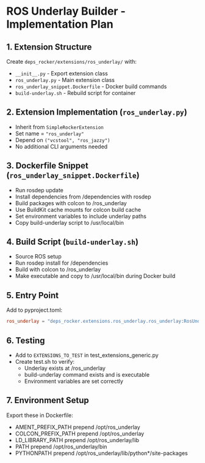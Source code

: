 # ROS Underlay Builder - Implementation Plan

## 1. Extension Structure
Create `deps_rocker/extensions/ros_underlay/` with:
- `__init__.py` - Export extension class
- `ros_underlay.py` - Main extension class
- `ros_underlay_snippet.Dockerfile` - Docker build commands
- `build-underlay.sh` - Rebuild script for container

## 2. Extension Implementation (`ros_underlay.py`)
- Inherit from `SimpleRockerExtension`
- Set name = `"ros_underlay"`
- Depend on `("vcstool", "ros_jazzy")`
- No additional CLI arguments needed

## 3. Dockerfile Snippet (`ros_underlay_snippet.Dockerfile`)
- Run rosdep update
- Install dependencies from /dependencies with rosdep
- Build packages with colcon to /ros_underlay
- Use BuildKit cache mounts for colcon build cache
- Set environment variables to include underlay paths
- Copy build-underlay script to /usr/local/bin

## 4. Build Script (`build-underlay.sh`)
- Source ROS setup
- Run rosdep install for /dependencies
- Build with colcon to /ros_underlay
- Make executable and copy to /usr/local/bin during Docker build

## 5. Entry Point
Add to pyproject.toml:
```toml
ros_underlay = "deps_rocker.extensions.ros_underlay.ros_underlay:RosUnderlay"
```

## 6. Testing
- Add to `EXTENSIONS_TO_TEST` in test_extensions_generic.py
- Create test.sh to verify:
  - Underlay exists at /ros_underlay
  - build-underlay command exists and is executable
  - Environment variables are set correctly

## 7. Environment Setup
Export these in Dockerfile:
- AMENT_PREFIX_PATH prepend /opt/ros_underlay
- COLCON_PREFIX_PATH prepend /opt/ros_underlay
- LD_LIBRARY_PATH prepend /opt/ros_underlay/lib
- PATH prepend /opt/ros_underlay/bin
- PYTHONPATH prepend /opt/ros_underlay/lib/python*/site-packages
